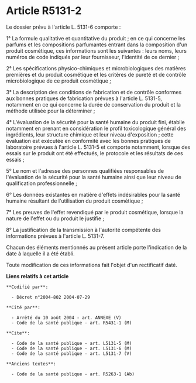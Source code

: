 # Article R5131-2

Le dossier prévu à l'article L. 5131-6 comporte :

1° La formule qualitative et quantitative du produit ; en ce qui concerne les parfums et les compositions parfumantes entrant
dans la composition d'un produit cosmétique, ces informations sont les suivantes : leurs noms, leurs numéros de code indiqués
par leur fournisseur, l'identité de ce dernier ;

2° Les spécifications physico-chimiques et microbiologiques des matières premières et du produit cosmétique et les critères
de pureté et de contrôle microbiologique de ce produit cosmétique ;

3° La description des conditions de fabrication et de contrôle conformes aux bonnes pratiques de fabrication prévues à
l'article L. 5131-5, notamment en ce qui concerne la durée de conservation du produit et la méthode utilisée pour la
déterminer ;

4° L'évaluation de la sécurité pour la santé humaine du produit fini, établie notamment en prenant en considération le profil
toxicologique général des ingrédients, leur structure chimique et leur niveau d'exposition ; cette évaluation est exécutée en
conformité avec les bonnes pratiques de laboratoire prévues à l'article L. 5131-5 et comporte notamment, lorsque des essais
sur le produit ont été effectués, le protocole et les résultats de ces essais ;

5° Le nom et l'adresse des personnes qualifiées responsables de l'évaluation de la sécurité pour la santé humaine ainsi que
leur niveau de qualification professionnelle ;

6° Les données existantes en matière d'effets indésirables pour la santé humaine résultant de l'utilisation du produit
cosmétique ;

7° Les preuves de l'effet revendiqué par le produit cosmétique, lorsque la nature de l'effet ou du produit le justifie ;

8° La justification de la transmission à l'autorité compétente des informations prévues à l'article L. 5131-7.

Chacun des éléments mentionnés au présent article porte l'indication de la date à laquelle il a été établi.

Toute modification de ces informations fait l'objet d'un rectificatif daté.

**Liens relatifs à cet article**

	**Codifié par**:

	  - Décret n°2004-802 2004-07-29

	**Cité par**:

	  - Arrêté du 10 août 2004 - art. ANNEXE (V)
	  - Code de la santé publique - art. R5431-1 (M)

	**Cite**:

	  - Code de la santé publique - art. L5131-5 (M)
	  - Code de la santé publique - art. L5131-6 (M)
	  - Code de la santé publique - art. L5131-7 (V)

	**Anciens textes**:

	  - Code de la santé publique - art. R5263-1 (Ab)
